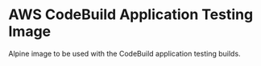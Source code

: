 # AWS CodeBuild Application Testing Image

Alpine image to be used with the CodeBuild application testing builds.
